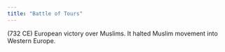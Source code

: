 ```yaml
---
title: "Battle of Tours"
---
```

(732 CE) European victory over Muslims. It halted Muslim movement into Western Europe.

